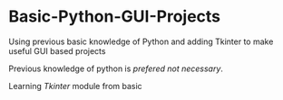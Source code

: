 # Basic-Python-GUI-Projects
Using previous basic knowledge of Python and adding Tkinter to make useful GUI based projects

Previous knowledge of python is *prefered not necessary*.

Learning *Tkinter* module from basic

